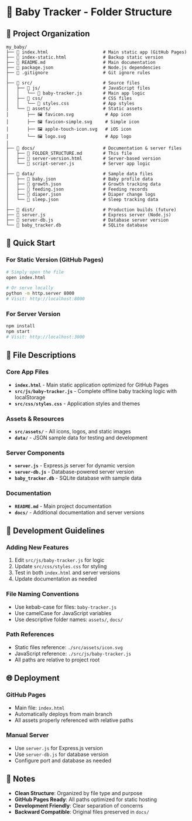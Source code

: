 # 📁 Baby Tracker - Folder Structure

## 📂 Project Organization

```
my_baby/
├── 📄 index.html                     # Main static app (GitHub Pages)
├── 📄 index-static.html              # Backup static version
├── 📄 README.md                      # Main documentation
├── 📄 package.json                   # Node.js dependencies
├── 📄 .gitignore                     # Git ignore rules
│
├── 📂 src/                           # Source files
│   ├── 📂 js/                        # JavaScript files
│   │   └── 📄 baby-tracker.js        # Main app logic
│   ├── 📂 css/                       # CSS files  
│   │   └── 📄 styles.css             # App styles
│   └── 📂 assets/                    # Static assets
│       ├── 🖼️ favicon.svg            # App icon
│       ├── 🖼️ favicon-simple.svg     # Simple icon
│       ├── 🖼️ apple-touch-icon.svg   # iOS icon
│       └── 🖼️ logo.svg               # App logo
│
├── 📂 docs/                          # Documentation & server files
│   ├── 📄 FOLDER_STRUCTURE.md        # This file
│   ├── 📄 server-version.html        # Server-based version
│   └── 📄 script-server.js           # Server app logic
│
├── 📂 data/                          # Sample data files
│   ├── 📄 baby.json                  # Baby profile data
│   ├── 📄 growth.json                # Growth tracking data
│   ├── 📄 feeding.json               # Feeding records
│   ├── 📄 diaper.json                # Diaper change logs
│   └── 📄 sleep.json                 # Sleep tracking data
│
├── 📂 dist/                          # Production builds (future)
├── 📄 server.js                      # Express server (Node.js)
├── 📄 server-db.js                   # Database server version
└── 📄 baby_tracker.db                # SQLite database
```

## 🚀 Quick Start

### For Static Version (GitHub Pages)
```bash
# Simply open the file
open index.html

# Or serve locally
python -m http.server 8000
# Visit: http://localhost:8000
```

### For Server Version
```bash
npm install
npm start
# Visit: http://localhost:3000
```

## 📁 File Descriptions

### Core App Files
- **`index.html`** - Main static application optimized for GitHub Pages
- **`src/js/baby-tracker.js`** - Complete offline baby tracking logic with localStorage
- **`src/css/styles.css`** - Application styles and themes

### Assets & Resources  
- **`src/assets/`** - All icons, logos, and static images
- **`data/`** - JSON sample data for testing and development

### Server Components
- **`server.js`** - Express.js server for dynamic version
- **`server-db.js`** - Database-powered server version  
- **`baby_tracker.db`** - SQLite database with sample data

### Documentation
- **`README.md`** - Main project documentation
- **`docs/`** - Additional documentation and server versions

## 🔧 Development Guidelines

### Adding New Features
1. Edit `src/js/baby-tracker.js` for logic
2. Update `src/css/styles.css` for styling  
3. Test in both `index.html` and server versions
4. Update documentation as needed

### File Naming Conventions
- Use kebab-case for files: `baby-tracker.js`
- Use camelCase for JavaScript variables
- Use descriptive folder names: `assets/`, `docs/`

### Path References
- Static files reference: `./src/assets/icon.svg`
- JavaScript reference: `./src/js/baby-tracker.js`
- All paths are relative to project root

## 🌐 Deployment

### GitHub Pages
- Main file: `index.html`  
- Automatically deploys from main branch
- All assets properly referenced with relative paths

### Manual Server
- Use `server.js` for Express.js version
- Use `server-db.js` for database version
- Configure port and database as needed

## 📝 Notes

- **Clean Structure**: Organized by file type and purpose
- **GitHub Pages Ready**: All paths optimized for static hosting  
- **Development Friendly**: Clear separation of concerns
- **Backward Compatible**: Original files preserved in `docs/` 